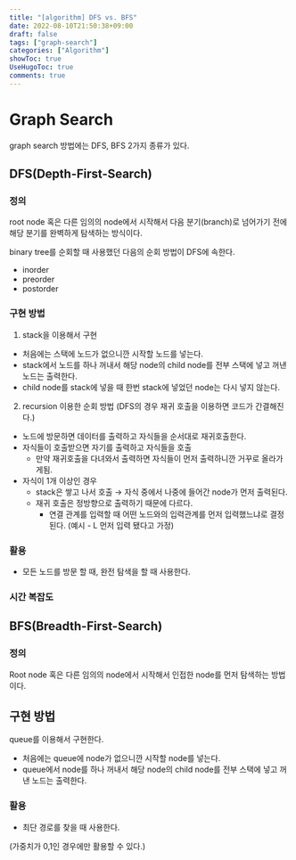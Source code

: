 ```yaml
---
title: "[algorithm] DFS vs. BFS"
date: 2022-08-10T21:50:38+09:00
draft: false
tags: ["graph-search"]
categories: ["Algorithm"]
showToc: true
UseHugoToc: true
comments: true
---
```


# Graph Search

graph search 방법에는 DFS, BFS 2가지 종류가 있다.

## DFS(Depth-First-Search)

### 정의

root node 혹은 다른 임의의 node에서 시작해서 다음 분기(branch)로 넘어가기 전에 해당 분기를 완벽하게 탐색하는 방식이다.

binary tree를 순회할 때 사용했던 다음의 순회 방법이 DFS에 속한다.

- inorder
- preorder
- postorder

### 구현 방법

1. stack을 이용해서 구현

- 처음에는 스택에 노드가 없으니깐 시작할 노드를 넣는다.
- stack에서 노드를 하나 꺼내서 해당 node의 child node를 전부 스택에 넣고 꺼낸 노드는 출력한다.
- child node를 stack에 넣을 때 한번 stack에 넣었던 node는 다시 넣지 않는다.

2. recursion 이용한 순회 방법 (DFS의 경우 재귀 호출을 이용하면 코드가 간결해진다.)

- 노드에 방문하면 데이터를 출력하고 자식들을 순서대로 재귀호출한다.
- 자식들이 호출받으면 자기를 출력하고 자식들을 호출
  - 만약 재귀호출을 다녀와서 출력하면 자식들이 먼저 출력하니깐 거꾸로 올라가게됨.
- 자식이 1개 이상인 경우
  - stack은 쌓고 나서 호출 → 자식 중에서 나중에 들어간 node가 먼저 출력된다.
  - 재귀 호출은 정방향으로 출력하기 때문에 다르다.
    - 연결 관계를 입력할 때 어떤 노드와의 입력관계를 먼저 입력했느냐로 결정된다. (예시 - L 먼저 입력 됐다고 가정)

### 활용

- 모든 노드를 방문 할 때, 완전 탐색을 할 때 사용한다.

### 시간 복잡도

## BFS(Breadth-First-Search)

### 정의

Root node 혹은 다른 임의의 node에서 시작해서 인접한 node를 먼저 탐색하는 방법이다.

## 구현 방법

queue를 이용해서 구현한다.

- 처음에는 queue에 node가 없으니깐 시작할 node를 넣는다.
- queue에서 node를 하나 꺼내서 해당 node의 child node를 전부 스택에 넣고 꺼낸 노드는 출력한다.

### 활용

- 최단 경로를 찾을 때 사용한다.

(가중치가 0,1인 경우에만 활용할 수 있다.)
